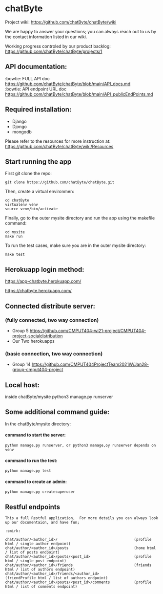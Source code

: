 # chatByte
Project wiki: https://github.com/chatByte/chatByte/wiki 

We are happy to answer your questions; you can always reach out to us by the contact information listed in our wiki.

Working progress controled by our product backlog: https://github.com/chatByte/chatByte/projects/1


## API documentation:
:bowtie: FULL API doc <br />
https://github.com/chatByte/chatByte/blob/main/API_docs.md <br />
:bowtie: API endpoint URL doc <br />
https://github.com/chatByte/chatByte/blob/main/API_publicEndPoints.md<br />
## Required installation:
- Django
- Djongo
- mongodb

Please refer to the resources for more instruction at: https://github.com/chatByte/chatByte/wiki/Resources

## Start running the app
First git clone the repo:

    git clone https://github.com/chatByte/chatByte.git
Then, create a virtual environmen:

    cd chatByte
    virtualenv venv
    source venv/bin/activate

Finally, go to the outer mysite directory and run the app using the makefile command:

    cd mysite
    make run

To run the test cases, make sure you are in the outer mysite directory:

    make test

## Herokuapp login method:
https://app-chatbyte.herokuapp.com/

https://chatbyte.herokuapp.com/

## Connected distribute server:
### (fully connected, two way connection)
* Group 5 
https://github.com/CMPUT404-wi21-project/CMPUT404-project-socialdistribution
* Our Two herokuapps
### (basic connection, two way connection)
* Group 14 
https://github.com/CMPUT404ProjectTeam2021W/Jan28-group-cmput404-project



## Local host:
inside chatByte/mysite
python3 manage.py runserver

## Some additional command guide:
In the chatByte/mysite directory:

#### command to start the server:

    python manage.py runserver, or python3 manage,oy runserver depends on venv

#### command to run the test:

    python manage.py test

#### command to create an admin:

    python manage.py createsuperuser
    
## Restful endpoints
    
    This a full Restful application,  For more details you can always look up our documentaion, and have fun; 
    
    :smirk:
    
    chat/author/<author_id>/                                   (profile html / single author endpoint)
    chat/author/<author_id>/posts                              (home html / list of posts endpoint)
    chat/author/<author_id>/posts/<post_id>                    (profile html / single post endpoint)
    chat/author/<author_id>/friends                            (friends html / list of authors endpoint)
    chat/author/<author_id>/friends/<author_id>                (friendProfile html / list of authors endpoint)
    chat/author/<author_id>/posts/<post_id>/comments           (profile html / list of comments endpoint)
